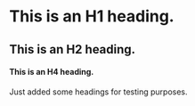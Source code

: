 # This is an H1 heading.

## This is an H2 heading. 

#### This is an H4 heading.

Just added some headings for testing purposes. 
